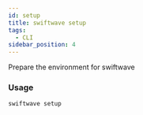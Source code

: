 ```yaml
---
id: setup
title: swiftwave setup
tags:
  - CLI
sidebar_position: 4
---
```


Prepare the environment for swiftwave

### Usage

```
swiftwave setup
```


